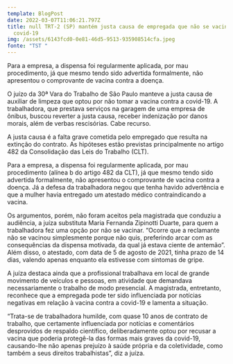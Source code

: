 ```yaml
---
template: BlogPost
date: 2022-03-07T11:06:21.797Z
title: null TRT-2 (SP) mantém justa causa de empregada que não se vacinou contra
  covid-19
img: /assets/6143fcd0-0e81-46d5-9513-935908514cfa.jpeg
fonte: "TST "
---
```

Para a empresa, a dispensa foi regularmente aplicada, por mau procedimento, já que mesmo tendo sido advertida formalmente, não apresentou o comprovante de vacina contra a doença.

O juízo da 30ª Vara do Trabalho de São Paulo manteve a justa causa de auxiliar de limpeza que optou por não tomar a vacina contra a covid-19. A trabalhadora, que prestava serviços na garagem de uma empresa de ônibus, buscou reverter a justa causa, receber indenização por danos morais, além de verbas rescisórias. Cabe recurso.

A justa causa é a falta grave cometida pelo empregado que resulta na extinção do contrato. As hipóteses estão previstas principalmente no artigo 482 da Consolidação das Leis do Trabalho (CLT).

Para a empresa, a dispensa foi regularmente aplicada, por mau procedimento (alínea b do artigo 482 da CLT), já que mesmo tendo sido advertida formalmente, não apresentou o comprovante de vacina contra a doença. Já a defesa da trabalhadora negou que tenha havido advertência e que a mulher havia entregado um atestado médico contraindicando a vacina.

Os argumentos, porém, não foram aceitos pela magistrada que conduziu a audiência, a juíza substituta Maria Fernanda Zipinotti Duarte, para quem a trabalhadora fez uma opção por não se vacinar. “Ocorre que a reclamante não se vacinou simplesmente porque não quis, preferindo arcar com as consequências da dispensa motivada, da qual já estava ciente de antemão”. Além disso, o atestado, com data de 5 de agosto de 2021, tinha prazo de 14 dias, valendo apenas enquanto ela estivesse com sintomas de gripe.

A juíza destaca ainda que a profissional trabalhava em local de grande movimento de veículos e pessoas, em atividade que demandava necessariamente o trabalho de modo presencial. A magistrada, entretanto, reconhece que a empregada pode ter sido influenciada por notícias negativas em relação à vacina contra a covid-19 e lamenta a situação.

“Trata-se de trabalhadora humilde, com quase 10 anos de contrato de trabalho, que certamente influenciada por notícias e comentários desprovidos de respaldo científico, deliberadamente optou por recusar a vacina que poderia protegê-la das formas mais graves da covid-19, causando-lhe não apenas prejuízo à saúde própria e da coletividade, como também a seus direitos trabalhistas”, diz a juíza.